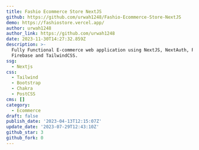 ```yaml
---
title: Fashio Ecommerce Store NextJS
github: https://github.com/urwah1248/Fashio-Ecommerce-Store-NextJS
demo: https://fashiostore.vercel.app/
author: urwah1248
author_link: https://github.com/urwah1248
date: 2023-11-30T14:27:32.859Z
description: >-
  Fully Functional E-commerce web application using NextJS, NextAuth, Redux,
  Firebase and TailwindCSS.
ssg:
  - Nextjs
css:
  - Tailwind
  - Bootstrap
  - Chakra
  - PostCSS
cms: []
category:
  - Ecommerce
draft: false
publish_date: '2023-04-13T12:15:07Z'
update_date: '2023-07-29T12:43:10Z'
github_star: 3
github_fork: 0
---
```

